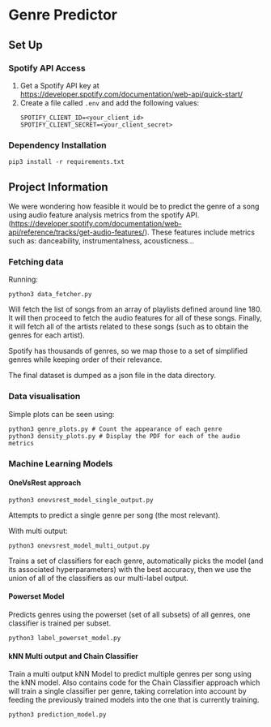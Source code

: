 # Genre Predictor

## Set Up

### Spotify API Access

1. Get a Spotify API key at https://developer.spotify.com/documentation/web-api/quick-start/
2. Create a file called `.env` and add the following values:
    ```
    SPOTIFY_CLIENT_ID=<your_client_id>
    SPOTIFY_CLIENT_SECRET=<your_client_secret>
    ```


### Dependency Installation

```
pip3 install -r requirements.txt 
```

## Project Information
We were wondering how feasible it would be to predict the genre of a song using audio feature analysis metrics from the spotify API.
(https://developer.spotify.com/documentation/web-api/reference/tracks/get-audio-features/). These features include metrics such as: danceability, instrumentalness, acousticness...


### Fetching data

Running:
```
python3 data_fetcher.py
```

Will fetch the list of songs from an array of playlists defined around line 180. It will then proceed to fetch the audio features for all of these songs. Finally, it will fetch all of the artists related to these songs (such as to obtain the genres for each artist).

Spotify has thousands of genres, so we map those to a set of simplified genres while keeping order of their relevance.

The final dataset is dumped as a json file in the data directory.


### Data visualisation

Simple plots can be seen using:
```
python3 genre_plots.py # Count the appearance of each genre
python3 density_plots.py # Display the PDF for each of the audio metrics
```


### Machine Learning Models

#### OneVsRest approach

```
python3 onevsrest_model_single_output.py
```
Attempts to predict a single genre per song (the most relevant).

With multi output:
```
python3 onevsrest_model_multi_output.py
```
Trains a set of classifiers for each genre, automatically picks the model (and its associated hyperparameters) with the best accuracy,
then we use the union of all of the classifiers as our multi-label output.


#### Powerset Model

Predicts genres using the powerset (set of all subsets) of all genres, one classifier is trained per subset.

```
python3 label_powerset_model.py
```


#### kNN Multi output and Chain Classifier

Train a multi output kNN Model to predict multiple genres per song using the kNN model.
Also contains code for the Chain Classifier approach which will train a single classifier per genre, taking correlation into account by feeding the previously trained models into the one that is currently training.

```
python3 prediction_model.py
```

